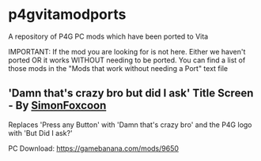 # p4gvitamodports
A repository of P4G PC mods which have been ported to Vita


IMPORTANT:
If the mod you are looking for is not here. Either we haven't ported OR it works WITHOUT needing to be ported. You can find a list of those mods in the "Mods that work without needing a Port" text file

## 'Damn that's crazy bro but did I ask' Title Screen - By [SimonFoxcoon](https://gamebanana.com/members/1652560)
Replaces 'Press any Button' with 'Damn that's crazy bro' and the P4G logo with 'But Did I ask?'

PC Download: https://gamebanana.com/mods/9650
